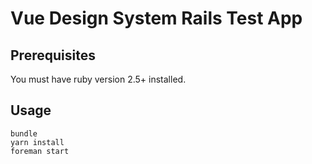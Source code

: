 # Vue Design System Rails Test App

## Prerequisites
You must have ruby version 2.5+ installed.

## Usage
```
bundle
yarn install
foreman start
```
